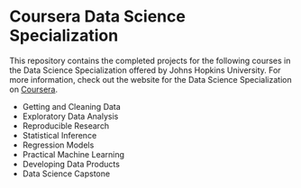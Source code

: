 # Coursera Data Science Specialization

This repository contains the completed projects for the following courses in the Data Science Specialization offered by Johns Hopkins University. For more information, check out the website for the Data Science Specialization on <a href="https://www.coursera.org/specializations/jhu-data-science/" target="_blank">Coursera</a>.

- Getting and Cleaning Data
- Exploratory Data Analysis
- Reproducible Research
- Statistical Inference
- Regression Models
- Practical Machine Learning
- Developing Data Products
- Data Science Capstone
